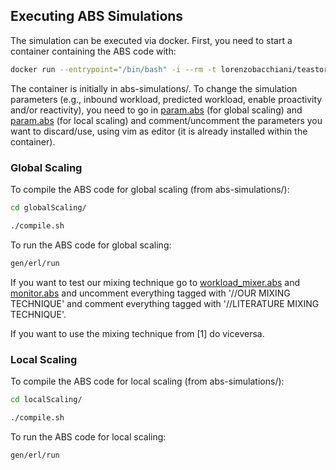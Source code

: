 ## Executing ABS Simulations

The simulation can be executed via docker. First, you need to start a container containing the ABS code with:

```bash
docker run --entrypoint="/bin/bash" -i --rm -t lorenzobacchiani/teastoregs
```
The container is initially in abs-simulations/.
To change the simulation parameters (e.g., inbound workload, predicted workload, enable proactivity and/or reactivity), you need to go in [param.abs](abs-simulations/globalScaling/param.abs) (for global scaling) and 
[param.abs](abs-simulations/localScaling/param.abs) (for local scaling) and comment/uncomment the parameters you want to discard/use, using vim as editor (it is already installed within the container).

### Global Scaling
To compile the ABS code for global scaling (from abs-simulations/):

```bash
cd globalScaling/
```
```bash
./compile.sh
```

To run the ABS code for global scaling:

```bash
gen/erl/run
```

If you want to test our mixing technique go to [workload_mixer.abs](abs-simulations/globalScaling/workload_mixer.abs) and [monitor.abs](abs-simulations/globalScaling/monitor.abs) and uncomment everything tagged with '//OUR MIXING TECHNIQUE' and comment everything tagged with '//LITERATURE MIXING TECHNIQUE'.

If you want to use the mixing technique from [1] do viceversa.

### Local Scaling
To compile the ABS code for local scaling (from abs-simulations/):

```bash
cd localScaling/
```
```bash
./compile.sh
```

To run the ABS code for local scaling:

```bash
gen/erl/run
```
